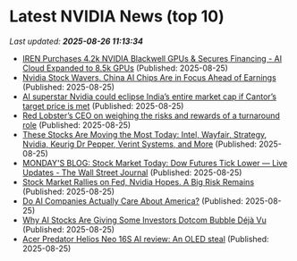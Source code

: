 # Latest NVIDIA News (top 10)
_Last updated: **2025-08-26 11:13:34**_

- [IREN Purchases 4.2k NVIDIA Blackwell GPUs & Secures Financing - AI Cloud Expanded to 8.5k GPUs](https://www.globenewswire.com/news-release/2025/08/25/3138356/0/en/IREN-Purchases-4-2k-NVIDIA-Blackwell-GPUs-Secures-Financing-AI-Cloud-Expanded-to-8-5k-GPUs.html) (Published: 2025-08-25)
- [Nvidia Stock Wavers. China AI Chips Are in Focus Ahead of Earnings](https://biztoc.com/x/fa0f02f1947f05d5) (Published: 2025-08-25)
- [AI superstar Nvidia could eclipse India’s entire market cap if Cantor’s target price is met](https://economictimes.indiatimes.com/markets/stocks/news/ai-superstar-nvidia-could-eclipse-indias-entire-market-cap-if-cantors-target-price-is-met/articleshow/123501940.cms) (Published: 2025-08-25)
- [Red Lobster’s CEO on weighing the risks and rewards of a turnaround role](https://fortune.com/article/red-lobster-ceo-risks-rewards-turnaround-role-damola-adamolekun/) (Published: 2025-08-25)
- [These Stocks Are Moving the Most Today: Intel, Wayfair, Strategy, Nvidia, Keurig Dr Pepper, Verint Systems, and More](https://biztoc.com/x/2430a78bcc8cc041) (Published: 2025-08-25)
- [MONDAY'S BLOG: Stock Market Today: Dow Futures Tick Lower — Live Updates - The Wall Street Journal](https://slashdot.org/firehose.pl?op=view&amp;id=178854620) (Published: 2025-08-25)
- [Stock Market Rallies on Fed, Nvidia Hopes. A Big Risk Remains](https://biztoc.com/x/b5d813400c81afb4) (Published: 2025-08-25)
- [Do AI Companies Actually Care About America?](https://www.theatlantic.com/technology/archive/2025/08/ai-patriotism/683995/) (Published: 2025-08-25)
- [Why AI Stocks Are Giving Some Investors Dotcom Bubble Déjà Vu](https://www.forbes.com/sites/hanktucker/2025/08/25/why-ai-stocks-are-giving-some-investors-dotcom-bubble-dj-vu/) (Published: 2025-08-25)
- [Acer Predator Helios Neo 16S AI review: An OLED steal](https://www.pcworld.com/article/2886413/acer-predator-helios-neo-16s-ai-review.html) (Published: 2025-08-25)
